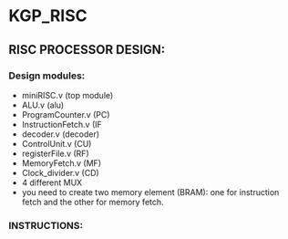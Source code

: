 # KGP_RISC

## RISC PROCESSOR DESIGN:

### Design modules:

-   miniRISC.v (top module)
-   ALU.v (alu)
-   ProgramCounter.v (PC)
-   InstructionFetch.v (IF
-   decoder.v (decoder)
-   ControlUnit.v (CU)
-   registerFile.v (RF)
-   MemoryFetch.v (MF)
-   Clock_divider.v (CD)
-   4 different MUX
-   you need to create two memory element (BRAM): one for instruction fetch and the other for memory fetch.

### INSTRUCTIONS:
